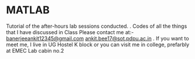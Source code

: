 # MATLAB
Tutorial of the after-hours lab sessions conducted.
. Codes of all the things that I have discussed in Class 
Please contact me at:- banerjeeankit12345@gmail.com
                       ankit.bee17@sot.pdpu.ac.in
           . If you want to meet me, I live in UG Hostel K block or you can visit me in college, prefarbly at EMEC Lab cabin no.2

